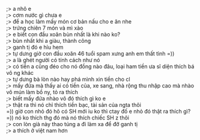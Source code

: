 ;> a nhô e<br>
;> cơm nước gì chưa e<br>
;> để a học làm mấy món cơ bản nấu cho e ăn nhe<br>
;> trứng chiên 7 món và mì xào<br>
;> e biết con đầu xoăn bùn nhất là khi nào ko?<br>
;> bùn nhất khi a giàu, thành công<br>
;> ganh tị đó e hỉu hem<br>
;> tự dưng giờ con đầu xoăn 46 tuổi spam xưng anh em thất tình =))<br>
;> a là ghét người có tính cách như nó<br>
;> có tiền a cũng đéo cho nó đồng nào đâu, loại ham tiền ưa sĩ diện thích bá vô ng khác<br>
;> tự dưng bà lòn nào hay phá mình xin tiền cho cl<br>
;> mấy đứa mà thấy ai có tiền của, xe sang, nhà rộng thu nhập cao mà nhào vô mún làm bồ ny, tỏ ra thích <br>
;> biết mấy đứa nhào vô đó thích gì ko e<br>
;> thật ra thì nó chỉ thích tiền bạc, tài sản của ngta thôi<br>
=)) giờ con nhỏ đó hô có SH mới iu ko thì ctay đố e nhỏ đó thật ra thích gì?<br>
=)) nó ko thích thg đó mà nó thích chiếc SH z thôi<br>
;> con lòn già này thao túng a đi làm xa để đỡ ganh tị<br>
;> a thích ở việt nam hơn
